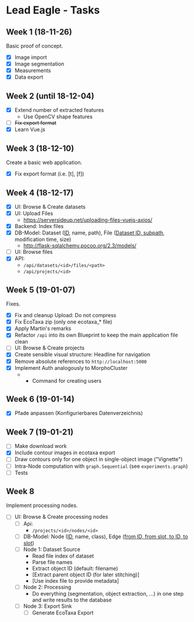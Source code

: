# Lead Eagle - Tasks

## Week 1 (18-11-26)

Basic proof of concept.

- [x] Image import 
- [x] Image segmentation
- [x] Measurements
- [x] Data export

## Week 2 (until 18-12-04)

- [x] Extend number of extracted features
  - Use OpenCV shape features
- [ ] ~~Fix export format~~
- [x] Learn Vue.js

## Week 3 (18-12-10)

Create a basic web application.

- [x] Fix export format (i.e. [t], [f])

## Week 4 (18-12-17)
- [x] UI: Browse & Create datasets
- [x] UI: Upload Files
  - https://serversideup.net/uploading-files-vuejs-axios/
- [x] Backend: Index files
- [x] DB-Model: Dataset (<u>ID</u>, name, path), File (<u>Dataset ID, subpath</u>, modification time, size)
  - http://flask-sqlalchemy.pocoo.org/2.3/models/
- [ ] UI: Browse files
- [x] API:
  - `/api/datasets/<id>/files/<path>`
  - `/api/projects/<id>`

## Week 5 (19-01-07)
Fixes.

- [x] Fix and cleanup Upload: Do not compress
- [x] Fix EcoTaxa zip (only one ecotaxa_* file)
- [x] Apply Martin's remarks
- [X] Refactor `/api` into its own Blueprint to keep the main application file clean
- [ ] UI: Browse & Create projects
- [X] Create sensible visual structure: Headline for navigation
- [x] Remove absolute references to `http://localhost:5000`
- [x] Implement Auth analogously to MorphoCluster
    - + Command for creating users

## Week 6 (19-01-14)

- [x] Pfade anpassen (Konfigurierbares Datenverzeichnis)

## Week 7 (19-01-21)

- [ ] Make download work
- [x] Include contour images in ecotaxa export
- [ ] Draw contours only for one object in single-object image ("Vignette")
- [ ] Intra-Node computation with `graph.Sequential` (see `experiments.graph`)
- [ ] Tests

## Week 8

Implement processing nodes.

- [ ] UI: Browse & Create processing nodes
  - [ ] Api:
    - `/projects/<id>/nodes/<id>`
  - [ ] DB-Model: Node (<u>ID</u>, name, class), Edge (<u>from ID, from slot, to ID, to slot</u>)
  - [ ] Node 1: Dataset Source
    - Read file index of dataset
    - Parse file names
    - Extract object ID (default: filename)
    - [Extract parent object ID (for later stitching)]
    - [Use index file to provide metadata]
  - [ ] Node 2: Processing
    - Do everything (segmentation, object extraction, ...) in one step and write results to the database
  - [ ] Node 3: Export Sink
    - [ ] Generate EcoTaxa Export
